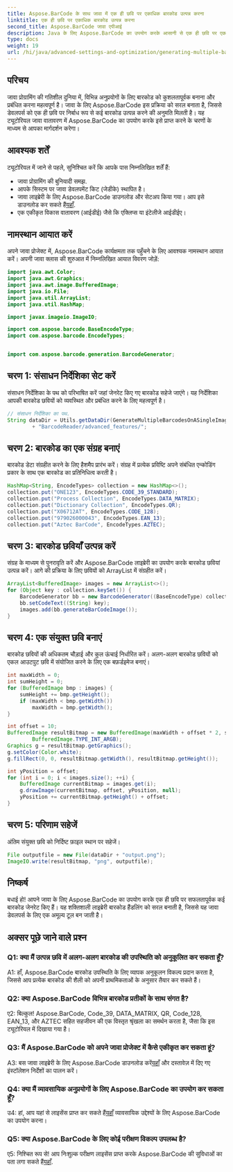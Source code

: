 ```yaml
---
title: Aspose.BarCode के साथ जावा में एक ही छवि पर एकाधिक बारकोड उत्पन्न करना
linktitle: एक ही छवि पर एकाधिक बारकोड उत्पन्न करना
second_title: Aspose.BarCode जावा एपीआई
description: Java के लिए Aspose.BarCode का उपयोग करके आसानी से एक ही छवि पर एकाधिक बारकोड उत्पन्न करें। निर्बाध एकीकरण के लिए हमारी चरण-दर-चरण मार्गदर्शिका का पालन करें।
type: docs
weight: 19
url: /hi/java/advanced-settings-and-optimization/generating-multiple-barcodes-single-image/
---
```

## परिचय

जावा प्रोग्रामिंग की गतिशील दुनिया में, विभिन्न अनुप्रयोगों के लिए बारकोड को कुशलतापूर्वक बनाना और प्रबंधित करना महत्वपूर्ण है। जावा के लिए Aspose.BarCode इस प्रक्रिया को सरल बनाता है, जिससे डेवलपर्स को एक ही छवि पर निर्बाध रूप से कई बारकोड उत्पन्न करने की अनुमति मिलती है। यह ट्यूटोरियल जावा वातावरण में Aspose.BarCode का उपयोग करके इसे प्राप्त करने के चरणों के माध्यम से आपका मार्गदर्शन करेगा।

## आवश्यक शर्तें

ट्यूटोरियल में जाने से पहले, सुनिश्चित करें कि आपके पास निम्नलिखित शर्तें हैं:

- जावा प्रोग्रामिंग की बुनियादी समझ.
- आपके सिस्टम पर जावा डेवलपमेंट किट (जेडीके) स्थापित है।
- जावा लाइब्रेरी के लिए Aspose.BarCode डाउनलोड और सेटअप किया गया। आप इसे डाउनलोड कर सकते हैं[यहाँ](https://releases.aspose.com/barcode/java/).
- एक एकीकृत विकास वातावरण (आईडीई) जैसे कि एक्लिप्स या इंटेलीजे आईडीईए।

## नामस्थान आयात करें

अपने जावा प्रोजेक्ट में, Aspose.BarCode कार्यक्षमता तक पहुँचने के लिए आवश्यक नामस्थान आयात करें। अपनी जावा क्लास की शुरुआत में निम्नलिखित आयात विवरण जोड़ें:

```java
import java.awt.Color;
import java.awt.Graphics;
import java.awt.image.BufferedImage;
import java.io.File;
import java.util.ArrayList;
import java.util.HashMap;

import javax.imageio.ImageIO;

import com.aspose.barcode.BaseEncodeType;
import com.aspose.barcode.EncodeTypes;


import com.aspose.barcode.generation.BarcodeGenerator;
```

## चरण 1: संसाधन निर्देशिका सेट करें

संसाधन निर्देशिका के पथ को परिभाषित करें जहां जेनरेट किए गए बारकोड सहेजे जाएंगे। यह निर्देशिका आपकी बारकोड छवियों को व्यवस्थित और प्रबंधित करने के लिए महत्वपूर्ण है।

```java
// संसाधन निर्देशिका का पथ.
String dataDir = Utils.getDataDir(GenerateMultipleBarcodesOnASingleImage.class)
        + "BarcodeReader/advanced_features/";
```

## चरण 2: बारकोड का एक संग्रह बनाएं

बारकोड डेटा संग्रहीत करने के लिए हैशमैप प्रारंभ करें। संग्रह में प्रत्येक प्रविष्टि अपने संबंधित एन्कोडिंग प्रकार के साथ एक बारकोड का प्रतिनिधित्व करती है।

```java
HashMap<String, EncodeTypes> collection = new HashMap<>();
collection.put("ONE123", EncodeTypes.CODE_39_STANDARD);
collection.put("Process Collection", EncodeTypes.DATA_MATRIX);
collection.put("Dictionary Collection", EncodeTypes.QR);
collection.put("X06712AT", EncodeTypes.CODE_128);
collection.put("979026000043", EncodeTypes.EAN_13);
collection.put("Aztec BarCode", EncodeTypes.AZTEC);
```

## चरण 3: बारकोड छवियाँ उत्पन्न करें

संग्रह के माध्यम से पुनरावृति करें और Aspose.BarCode लाइब्रेरी का उपयोग करके बारकोड छवियां उत्पन्न करें। आगे की प्रक्रिया के लिए छवियों को ArrayList में संग्रहीत करें।

```java
ArrayList<BufferedImage> images = new ArrayList<>();
for (Object key : collection.keySet()) {
    BarcodeGenerator bb = new BarcodeGenerator((BaseEncodeType) collection.get(key));
    bb.setCodeText((String) key);
    images.add(bb.generateBarCodeImage());
}
```

## चरण 4: एक संयुक्त छवि बनाएं

बारकोड छवियों की अधिकतम चौड़ाई और कुल ऊंचाई निर्धारित करें। अलग-अलग बारकोड छवियों को एकल आउटपुट छवि में संयोजित करने के लिए एक बफ़र्डइमेज बनाएं।

```java
int maxWidth = 0;
int sumHeight = 0;
for (BufferedImage bmp : images) {
    sumHeight += bmp.getHeight();
    if (maxWidth < bmp.getWidth())
        maxWidth = bmp.getWidth();
}

int offset = 10;
BufferedImage resultBitmap = new BufferedImage(maxWidth + offset * 2, sumHeight + offset * images.size(),
        BufferedImage.TYPE_INT_ARGB);
Graphics g = resultBitmap.getGraphics();
g.setColor(Color.white);
g.fillRect(0, 0, resultBitmap.getWidth(), resultBitmap.getHeight());

int yPosition = offset;
for (int i = 0; i < images.size(); ++i) {
    BufferedImage currentBitmap = images.get(i);
    g.drawImage(currentBitmap, offset, yPosition, null);
    yPosition += currentBitmap.getHeight() + offset;
}
```
## चरण 5: परिणाम सहेजें

अंतिम संयुक्त छवि को निर्दिष्ट फ़ाइल स्थान पर सहेजें।

```java
File outputfile = new File(dataDir + "output.png");
ImageIO.write(resultBitmap, "png", outputfile);
```

## निष्कर्ष

बधाई हो! आपने जावा के लिए Aspose.BarCode का उपयोग करके एक ही छवि पर सफलतापूर्वक कई बारकोड जेनरेट किए हैं। यह शक्तिशाली लाइब्रेरी बारकोड हैंडलिंग को सरल बनाती है, जिससे यह जावा डेवलपर्स के लिए एक अमूल्य टूल बन जाती है।

## अक्सर पूछे जाने वाले प्रश्न

### Q1: क्या मैं उत्पन्न छवि में अलग-अलग बारकोड की उपस्थिति को अनुकूलित कर सकता हूँ?

A1: हाँ, Aspose.BarCode बारकोड उपस्थिति के लिए व्यापक अनुकूलन विकल्प प्रदान करता है, जिससे आप प्रत्येक बारकोड की शैली को अपनी प्राथमिकताओं के अनुसार तैयार कर सकते हैं।

### Q2: क्या Aspose.BarCode विभिन्न बारकोड प्रतीकों के साथ संगत है?

ए2: बिल्कुल! Aspose.BarCode, Code_39, DATA_MATRIX, QR, Code_128, EAN_13, और AZTEC सहित सहजीवन की एक विस्तृत श्रृंखला का समर्थन करता है, जैसा कि इस ट्यूटोरियल में दिखाया गया है।

### Q3: मैं Aspose.BarCode को अपने जावा प्रोजेक्ट में कैसे एकीकृत कर सकता हूं?

 A3: बस जावा लाइब्रेरी के लिए Aspose.BarCode डाउनलोड करें[यहाँ](https://releases.aspose.com/barcode/java/) और दस्तावेज़ में दिए गए इंस्टॉलेशन निर्देशों का पालन करें।

### Q4: क्या मैं व्यावसायिक अनुप्रयोगों के लिए Aspose.BarCode का उपयोग कर सकता हूँ?

 उ4: हां, आप यहां से लाइसेंस प्राप्त कर सकते हैं[यहाँ](https://purchase.aspose.com/buy) व्यावसायिक उद्देश्यों के लिए Aspose.BarCode का उपयोग करना।

### Q5: क्या Aspose.BarCode के लिए कोई परीक्षण विकल्प उपलब्ध है?

 ए5: निश्चित रूप से! आप निःशुल्क परीक्षण लाइसेंस प्राप्त करके Aspose.BarCode की सुविधाओं का पता लगा सकते हैं[यहाँ](https://releases.aspose.com/).